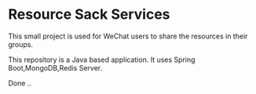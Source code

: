 # Resource Sack Services
This small project is used for WeChat users to share the resources in their groups.

This repository is a Java based application. It uses Spring Boot,MongoDB,Redis Server. 

Done ..
